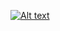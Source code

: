 [![Alt text](https://img.youtube.com/vi/WTCIIdSxvLg/0.jpg)](https://www.youtube.com/watch?v=WTCIIdSxvLg)
